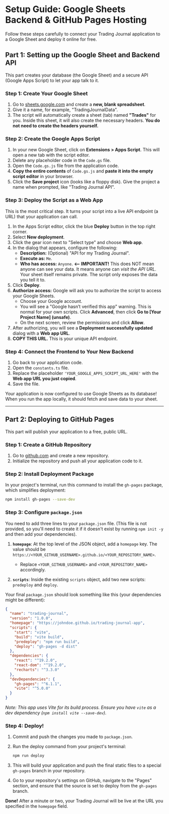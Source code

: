 # Setup Guide: Google Sheets Backend & GitHub Pages Hosting

Follow these steps carefully to connect your Trading Journal application to a Google Sheet and deploy it online for free.

## Part 1: Setting up the Google Sheet and Backend API

This part creates your database (the Google Sheet) and a secure API (Google Apps Script) to let your app talk to it.

### Step 1: Create Your Google Sheet

1.  Go to [sheets.google.com](https://sheets.google.com) and create a **new, blank spreadsheet**.
2.  Give it a name, for example, "TradingJournalData".
3.  The script will automatically create a sheet (tab) named **"Trades"** for you. Inside this sheet, it will also create the necessary headers. **You do not need to create the headers yourself.**

### Step 2: Create the Google Apps Script

1.  In your new Google Sheet, click on **Extensions > Apps Script**. This will open a new tab with the script editor.
2.  Delete any placeholder code in the `Code.gs` file.
3.  Open the `Code.gs.js` file from the application code.
4.  **Copy the entire contents** of `Code.gs.js` and **paste it into the empty script editor** in your browser.
5.  Click the **Save project** icon (looks like a floppy disk). Give the project a name when prompted, like "Trading Journal API".

### Step 3: Deploy the Script as a Web App

This is the most critical step. It turns your script into a live API endpoint (a URL) that your application can call.

1.  In the Apps Script editor, click the blue **Deploy** button in the top right corner.
2.  Select **New deployment**.
3.  Click the gear icon next to "Select type" and choose **Web app**.
4.  In the dialog that appears, configure the following:
    *   **Description:** (Optional) "API for my Trading Journal".
    *   **Execute as:** `Me`.
    *   **Who has access:** `Anyone`. **<-- IMPORTANT!** This does NOT mean anyone can see your data. It means anyone can *visit the API URL*. Your sheet itself remains private. The script only exposes the data you tell it to.
5.  Click **Deploy**.
6.  **Authorize access:** Google will ask you to authorize the script to access your Google Sheets.
    *   Choose your Google account.
    *   You will see a "Google hasn’t verified this app" warning. This is normal for your own scripts. Click **Advanced**, then click **Go to [Your Project Name] (unsafe)**.
    *   On the next screen, review the permissions and click **Allow**.
7.  After authorizing, you will see a **Deployment successfully updated** dialog with a **Web app URL**.
8.  **COPY THIS URL.** This is your unique API endpoint.

### Step 4: Connect the Frontend to Your New Backend

1.  Go back to your application code.
2.  Open the `constants.ts` file.
3.  Replace the placeholder `'YOUR_GOOGLE_APPS_SCRIPT_URL_HERE'` with the **Web app URL you just copied**.
4.  Save the file.

Your application is now configured to use Google Sheets as its database! When you run the app locally, it should fetch and save data to your sheet.

---

## Part 2: Deploying to GitHub Pages

This part will publish your application to a free, public URL.

### Step 1: Create a GitHub Repository

1.  Go to [github.com](https://github.com) and create a new repository.
2.  Initialize the repository and push all your application code to it.

### Step 2: Install Deployment Package

In your project's terminal, run this command to install the `gh-pages` package, which simplifies deployment:

```bash
npm install gh-pages --save-dev
```

### Step 3: Configure `package.json`

You need to add three lines to your `package.json` file. (This file is not provided, so you'll need to create it if it doesn't exist by running `npm init -y` and then add your dependencies).

1.  **`homepage`**: At the top level of the JSON object, add a `homepage` key. The value should be `https://<YOUR_GITHUB_USERNAME>.github.io/<YOUR_REPOSITORY_NAME>`.
    *   Replace `<YOUR_GITHUB_USERNAME>` and `<YOUR_REPOSITORY_NAME>` accordingly.

2.  **`scripts`**: Inside the existing `scripts` object, add two new scripts: `predeploy` and `deploy`.

Your final `package.json` should look something like this (your dependencies might be different):

```json
{
  "name": "trading-journal",
  "version": "1.0.0",
  "homepage": "https://johndoe.github.io/trading-journal-app",
  "scripts": {
    "start": "vite",
    "build": "vite build",
    "predeploy": "npm run build",
    "deploy": "gh-pages -d dist"
  },
  "dependencies": {
    "react": "^19.2.0",
    "react-dom": "^19.2.0",
    "recharts": "^3.3.0"
  },
  "devDependencies": {
    "gh-pages": "^6.1.1",
    "vite": "^5.0.0" 
  }
}
```
*Note: This app uses Vite for its build process. Ensure you have `vite` as a dev dependency (`npm install vite --save-dev`).*

### Step 4: Deploy!

1.  Commit and push the changes you made to `package.json`.
2.  Run the deploy command from your project's terminal:

    ```bash
    npm run deploy
    ```

3.  This will build your application and push the final static files to a special `gh-pages` branch in your repository.

4.  Go to your repository's settings on GitHub, navigate to the "Pages" section, and ensure that the source is set to deploy from the `gh-pages` branch.

**Done!** After a minute or two, your Trading Journal will be live at the URL you specified in the `homepage` field.
